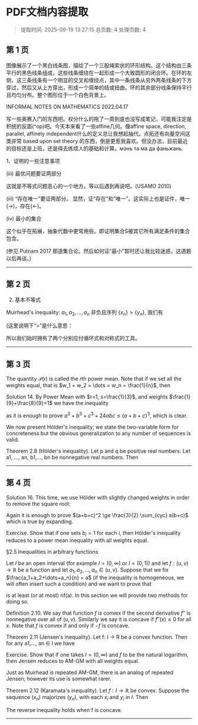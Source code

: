 # PDF文档内容提取
> 提取时间: 2025-09-19 13:27:15
> 总页数: 4
> 处理页数: 4

## 第 1 页

图像展示了一个黑白线条图，描绘了一个三股绳索状的环形结构。这个结构由三条平行的黑色线条组成，这些线条缠绕在一起形成一个大致圆形的闭合环。在环的左侧，这三条线条有一个明显的交叉和缠绕点，其中一条线条从另外两条线条的下方穿过，然后又从上方穿出，形成一个简单的结或扭曲。环的其余部分线条保持平行且均匀分布。整个图形位于一个白色背景上。

INFORMAL NOTES ON
MATHEMATICS
2022.04.17

写一些奥赛入门的东西吧。权分什么的拖了一周到底也没写成笔记，可能我注定是积统的反面(^op)吧。今天本来看了一些affine几何。像affine space, direction, parallel, affinely independent什么的定义总让我想起抽代。点拓还有向量空间这类非常 based upon set theory 的东西，倒是更惹我喜欢。但没办法，目前最近的目标还是上班，还是得去练烦人的基础和计算。мэнь та ма да фаньжань.

1、证明的一些注意事项

(iii) 最优问题要证两部分

这就是不等式问题恶心的一个地方。等以后遇到再说吧。(USAMO 2010)

(iii) “存在唯一”要证两部分。
显然，证“存在”和“唯一”。这实际上也是证件，唯一(→)，存在(←)。

(iv) 最小的集合

这个似乎在拓展，抽象代数中更常用些。即证明集合S被其它所有满足条件的集合包含。

(参见 Putnam 2017 那道集合论。然后如何证“最小”暂时还让我比较迷惑，这道题以后再谈。)

---

## 第 2 页

2. 基本不等式

Muirhead's inequality: $a_1, a_2, \dots, a_n$ 非负且序列 $\{x_n\} > \{y_n\}$, 我们有

(这里说明下“>”是什么意思：

所以我们始时拥有了两个分别应付循环式和对称式的工具。

---

## 第 3 页

The quantity $\mathcal{P}(r)$ is called the $r$th power mean. Note that if we set all the weights equal, that is $w_1 = w_2 = \dots = w_n = \frac{1}{n}$, then

Solution 14. By Power Mean with $r=1, s=\frac{1}{3}$, and weights $\frac{1}{9}+\frac{8}{9}=1$ we have the inequality

as it is enough to prove $a^3+b^3+c^3+24abc \le (a+b+c)^3$, which is clear.

We now present Hölder's inequality; we state the two-variable form for concreteness but the obvious generalization to any number of sequences is valid.

Theorem 2.8 (Hölder's inequality). Let p and q be positive real numbers. Let a1, ..., an, b1,..., bn be nonnegative real numbers. Then

---

## 第 4 页

Solution 16. This time, we use Hölder with slightly changed weights in order to remove the square root:

Again it is enough to prove $(a+b+c)^2 \ge \frac{3}{2} \sum_{cyc} a(b+c)$ which is true by expanding.

Exercise. Show that if one sets $b_i = 1$ for each $i$, then Hölder's inequality reduces to a power mean inequality with all weights equal.

§2.5 Inequalities in arbitrary functions

Let $I$ be an open interval (for example $I = (0, \infty)$ or $I = (0, 1)$) and let $f: (u, v) \to \mathbb{R}$ be a function and let $a_1, a_2, \dots, a_n \in (u, v)$. Suppose that we fix $\frac{a_1+a_2+\dots+a_n}{n} = a$ (if the inequality is homogeneous, we will often insert such a condition) and we want to prove that

is at least (or at most) nf(a). In this section we will provide two methods for doing so.

Definition 2.10. We say that function $f$ is convex if the second derivative $f''$ is nonnegative over all of $(u, v)$. Similarly we say it is concave if $f''(x) \le 0$ for all $x$. Note that $f$ is convex if and only if $-f$ is concave.

Theorem 2.11 (Jensen's inequality). Let f: I → R be a convex function.
Then for any a1,..., an ∈ I we have

Exercise. Show that if one takes $I = (0, \infty)$ and $f$ to be the natural logarithm, then Jensen reduces to AM-GM with all weights equal.

Just as Muirhead is repeated AM-GM, there is an analog of repeated Jensen; however its use is somewhat rarer.

Theorem 2.12 (Karamata's inequality). Let $f: I \rightarrow \mathbb{R}$ be convex. Suppose
the sequence $(x_n)$ majorizes $(y_n)$, with each $x_i$ and $y_i$ in $I$. Then

The reverse inequality holds when f is concave.

---

